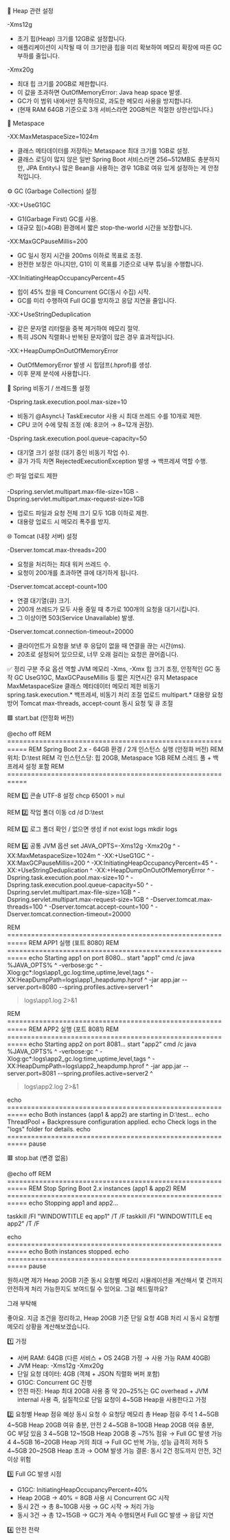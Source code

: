 💾 Heap 관련 설정

-Xms12g
* 초기 힙(Heap) 크기를 12GB로 설정합니다.
* 애플리케이션이 시작될 때 이 크기만큼 힙을 미리 확보하여 메모리 확장에 따른 GC 부하를 줄입니다.

-Xmx20g
* 최대 힙 크기를 20GB로 제한합니다.
* 이 값을 초과하면 OutOfMemoryError: Java heap space 발생.
* GC가 이 범위 내에서만 동작하므로, 과도한 메모리 사용을 방지합니다.
* (현재 RAM 64GB 기준으로 3개 서비스라면 20GB씩은 적절한 상한선입니다.)

🧠 Metaspace

-XX:MaxMetaspaceSize=1024m
* 클래스 메타데이터를 저장하는 Metaspace 최대 크기를 1GB로 설정.
* 클래스 로딩이 많지 않은 일반 Spring Boot 서비스라면 256~512MB도 충분하지만, JPA Entity나 많은 Bean을 사용하는 경우 1GB로 여유 있게 설정하는 게 안정적입니다.

⚙️ GC (Garbage Collection) 설정

-XX:+UseG1GC
* G1(Garbage First) GC를 사용.
* 대규모 힙(>4GB) 환경에서 짧은 stop-the-world 시간을 보장합니다.

-XX:MaxGCPauseMillis=200
* GC 일시 정지 시간을 200ms 이하로 목표로 조정.
* 완전한 보장은 아니지만, G1이 이 목표를 기준으로 내부 튜닝을 수행합니다.

-XX:InitiatingHeapOccupancyPercent=45
* 힙이 45% 찼을 때 Concurrent GC(동시 수집) 시작.
* GC를 미리 수행하여 Full GC를 방지하고 응답 지연을 줄입니다.

-XX:+UseStringDeduplication
* 같은 문자열 리터럴을 중복 제거하여 메모리 절약.
* 특히 JSON 직렬화나 반복된 문자열이 많은 경우 효과적입니다.

-XX:+HeapDumpOnOutOfMemoryError
* OutOfMemoryError 발생 시 힙덤프(.hprof)를 생성.
* 이후 문제 분석에 사용합니다.

🧵 Spring 비동기 / 쓰레드풀 설정

-Dspring.task.execution.pool.max-size=10
* 비동기 @Async나 TaskExecutor 사용 시 최대 쓰레드 수를 10개로 제한.
* CPU 코어 수에 맞춰 조정 (예: 8코어 → 8~12개 권장).

-Dspring.task.execution.pool.queue-capacity=50
* 대기열 크기 설정 (대기 중인 비동기 작업 수).
* 큐가 가득 차면 RejectedExecutionException 발생 → 백프레셔 역할 수행.

📦 파일 업로드 제한

-Dspring.servlet.multipart.max-file-size=1GB
-Dspring.servlet.multipart.max-request-size=1GB
* 업로드 파일과 요청 전체 크기 모두 1GB 이하로 제한.
* 대용량 업로드 시 메모리 폭주를 방지.

🌐 Tomcat (내장 서버) 설정

-Dserver.tomcat.max-threads=200
* 요청을 처리하는 최대 워커 쓰레드 수.
* 요청이 200개를 초과하면 큐에 대기하게 됩니다.

-Dserver.tomcat.accept-count=100
* 연결 대기열(큐) 크기.
* 200개 쓰레드가 모두 사용 중일 때 추가로 100개의 요청을 대기시킵니다.
* 그 이상이면 503(Service Unavailable) 발생.

-Dserver.tomcat.connection-timeout=20000
* 클라이언트가 요청을 보낸 후 응답이 없을 때 연결을 끊는 시간(ms).
* 20초로 설정되어 있으므로, 너무 오래 걸리는 요청은 끊어줍니다.

✅ 정리
구분	주요 옵션	역할
JVM 메모리	-Xms, -Xmx	힙 크기 조정, 안정적인 GC 동작
GC	UseG1GC, MaxGCPauseMillis 등	짧은 지연시간 유지
Metaspace	MaxMetaspaceSize	클래스 메타데이터 메모리 제한
비동기	spring.task.execution.*	백프레셔, 비동기 처리 조절
업로드	multipart.*	대용량 요청 방어
Tomcat	max-threads, accept-count	동시 요청 및 큐 조절





🟩 start.bat (안정화 버전)

@echo off
REM ===========================================================
REM Spring Boot 2.x - 64GB 환경 / 2개 인스턴스 실행 (안정화 버전)
REM 위치: D:\test
REM 각 인스턴스당: 힙 20GB, Metaspace 1GB
REM 스레드 풀 + 백프레셔 설정 포함
REM ===========================================================

REM 1️⃣ 콘솔 UTF-8 설정
chcp 65001 > nul

REM 2️⃣ 작업 폴더 이동
cd /d D:\test

REM 3️⃣ 로그 폴더 확인 / 없으면 생성
if not exist logs mkdir logs

REM 4️⃣ 공통 JVM 옵션
set JAVA_OPTS=-Xms12g -Xmx20g ^
 -XX:MaxMetaspaceSize=1024m ^
 -XX:+UseG1GC ^
 -XX:MaxGCPauseMillis=200 ^
 -XX:InitiatingHeapOccupancyPercent=45 ^
 -XX:+UseStringDeduplication ^
 -XX:+HeapDumpOnOutOfMemoryError ^
 -Dspring.task.execution.pool.max-size=10 ^
 -Dspring.task.execution.pool.queue-capacity=50 ^
 -Dspring.servlet.multipart.max-file-size=1GB ^
 -Dspring.servlet.multipart.max-request-size=1GB ^
 -Dserver.tomcat.max-threads=100 ^
 -Dserver.tomcat.accept-count=100 ^
 -Dserver.tomcat.connection-timeout=20000

REM ===========================================================
REM APP1 실행 (포트 8080)
REM ===========================================================
echo Starting app1 on port 8080...
start "app1" cmd /c java %JAVA_OPTS% ^
 -verbose:gc ^
 -Xlog:gc*:logs\app1_gc.log:time,uptime,level,tags ^
 -XX:HeapDumpPath=logs\app1_heapdump.hprof ^
 -jar app.jar --server.port=8080 --spring.profiles.active=server1 ^
 > logs\app1.log 2>&1

REM ===========================================================
REM APP2 실행 (포트 8081)
REM ===========================================================
echo Starting app2 on port 8081...
start "app2" cmd /c java %JAVA_OPTS% ^
 -verbose:gc ^
 -Xlog:gc*:logs\app2_gc.log:time,uptime,level,tags ^
 -XX:HeapDumpPath=logs\app2_heapdump.hprof ^
 -jar app.jar --server.port=8081 --spring.profiles.active=server2 ^
 > logs\app2.log 2>&1

echo ===========================================================
echo Both instances (app1 & app2) are starting in D:\test...
echo ThreadPool + Backpressure configuration applied.
echo Check logs in the "logs" folder for details.
echo ===========================================================
pause

🟥 stop.bat (변경 없음)

@echo off
REM ===========================================================
REM Stop Spring Boot 2.x instances (app1 & app2)
REM ===========================================================
echo Stopping app1 and app2...

taskkill /FI "WINDOWTITLE eq app1" /T /F
taskkill /FI "WINDOWTITLE eq app2" /T /F

echo ===========================================================
echo Both instances stopped.
echo ===========================================================
pause







원하시면 제가 Heap 20GB 기준 동시 요청별 메모리 시뮬레이션을 계산해서 몇 건까지 안전하게 처리 가능한지도 보여드릴 수 있어요.
그걸 해드릴까요?

그래 부탁해


좋아요. 지금 조건을 정리하고, Heap 20GB 기준 단일 요청 4GB 처리 시 동시 요청별 메모리 상황을 계산해보겠습니다.

1️⃣ 가정
* 서버 RAM: 64GB (다른 서비스 + OS 24GB 가정 → 사용 가능 RAM 40GB)
* JVM Heap: -Xms12g -Xmx20g
* 단일 요청 데이터: 4GB (객체 + JSON 직렬화 버퍼 포함)
* G1GC: Concurrent GC 진행
* 안전 마진: Heap 최대 20GB 사용 중 약 20~25%는 GC overhead + JVM internal 사용
즉, 실질적으로 단일 요청이 4~5GB Heap을 사용한다고 가정

2️⃣ 요청별 Heap 점유 예상
동시 요청 수	요청당 메모리	총 Heap 점유	주석
1	4~5GB	4~5GB	Heap 20GB 여유 충분, 안전
2	4~5GB	8~10GB	Heap 20GB 여유 충분, GC 부담 있음
3	4~5GB	12~15GB	Heap 20GB 중 ~75% 점유 → Full GC 발생 가능
4	4~5GB	16~20GB	Heap 거의 최대 → Full GC 반복 가능, 성능 급격히 저하
5	4~5GB	20~25GB	Heap 초과 → OOM 발생 가능
결론: 동시 2건 정도까지 안전, 3건 이상 위험

3️⃣ Full GC 발생 시점
* G1GC: InitiatingHeapOccupancyPercent=40%
* Heap 20GB → 40% = 8GB 사용 시 Concurrent GC 시작
* 동시 2건 → 총 8~10GB 사용 → GC 시작 → 처리 가능
* 동시 3건 → 총 12~15GB → GC가 계속 수행되면서 Full GC 발생 → 응답 지연

4️⃣ 안전 전략


